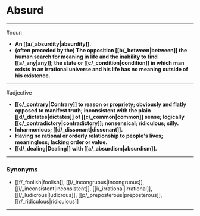 # Absurd
---
#noun
- **An [[a/_absurdity|absurdity]].**
- **(often preceded by the) The opposition [[b/_between|between]] the human search for meaning in life and the inability to find [[a/_any|any]]; the state or [[c/_condition|condition]] in which man exists in an irrational universe and his life has no meaning outside of his existence.**
---
#adjective
- **[[c/_contrary|Contrary]] to reason or propriety; obviously and flatly opposed to manifest truth; inconsistent with the plain [[d/_dictates|dictates]] of [[c/_common|common]] sense; logically [[c/_contradictory|contradictory]]; nonsensical; ridiculous; silly.**
- **Inharmonious; [[d/_dissonant|dissonant]].**
- **Having no rational or orderly relationship to people's lives; meaningless; lacking order or value.**
- **[[d/_dealing|Dealing]] with [[a/_absurdism|absurdism]].**
---
### Synonyms
- [[f/_foolish|foolish]], [[i/_incongruous|incongruous]], [[i/_inconsistent|inconsistent]], [[i/_irrational|irrational]], [[l/_ludicrous|ludicrous]], [[p/_preposterous|preposterous]], [[r/_ridiculous|ridiculous]]
---
